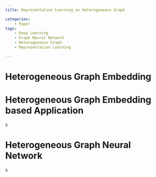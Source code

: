 ```yaml
---
title: Representation Learning on Heterogeneous Graph

categories: 
	- Paper
tags:
	- Deep Learning
	- Graph Neural Network
	- Heterogeneous Graph
	- Representation Learning

---
```


# Heterogeneous Graph Embedding



# Heterogeneous Graph Embedding based Application

s

# Heterogeneous Graph Neural Network

s
